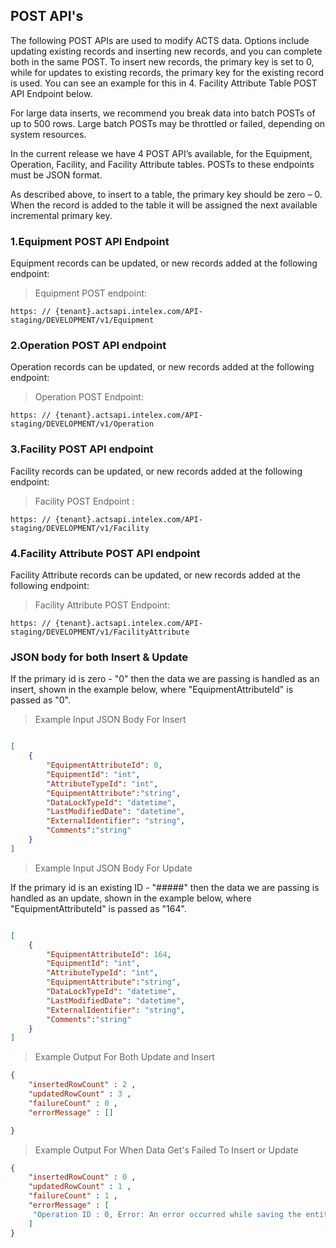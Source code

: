 ## POST API's 

The following POST APIs are used to modify ACTS data. Options include updating existing records and inserting new records, and you can complete both in the same POST. To insert new records, the primary key is set to 0, while for updates to existing records, the primary key for the existing record is used. You can see an example for this in 4. Facility Attribute Table POST API Endpoint below. 

For large data inserts, we recommend you break data into batch POSTs of up to 500 rows. Large batch POSTs may be throttled or failed, depending on system resources. 

In the current release we have 4 POST API’s available, for the Equipment, Operation, Facility, and Facility Attribute tables. POSTs to these endpoints must be JSON format. 

As described above, to insert to a table, the primary key should be zero – 0. When the record is added to the table it will be assigned the next available incremental primary key.

### 1.Equipment POST API Endpoint 

Equipment records can be updated, or new records added at the following endpoint:

> Equipment POST endpoint: 

```
https: // {tenant}.actsapi.intelex.com/API-staging/DEVELOPMENT/v1/Equipment
```

### 2.Operation POST API endpoint 

Operation records can be updated, or new records added at the following endpoint:

> Operation POST Endpoint: 

```
https: // {tenant}.actsapi.intelex.com/API-staging/DEVELOPMENT/v1/Operation
```

### 3.Facility POST API endpoint 

Facility records can be updated, or new records added at the following endpoint:

> Facility POST Endpoint : 

```
https: // {tenant}.actsapi.intelex.com/API-staging/DEVELOPMENT/v1/Facility
```

### 4.Facility Attribute POST API endpoint 

Facility Attribute records can be updated, or new records added at the following endpoint:

> Facility Attribute POST Endpoint: 

```
https: // {tenant}.actsapi.intelex.com/API-staging/DEVELOPMENT/v1/FacilityAttribute 
```

### JSON body for both Insert & Update 

If the primary id is zero - "0" then the data we are passing is handled as an insert, shown in the example below, where "EquipmentAttributeId" is passed as "0". 

> Example Input JSON Body For Insert 

```json

[
    {
        "EquipmentAttributeId": 0,
        "EquipmentId": "int",
        "AttributeTypeId": "int",
		"EquipmentAttribute":"string",
        "DataLockTypeId": "datetime",
        "LastModifiedDate": "datetime",
        "ExternalIdentifier": "string",
		"Comments":"string"
    }
]
```

> Example Input JSON Body For Update 

If the primary id is an existing ID - "#####" then the data we are passing is handled as an update, shown in the example below, where "EquipmentAttributeId" is passed as "164". 


```json

[
    {
        "EquipmentAttributeId": 164,
        "EquipmentId": "int",
        "AttributeTypeId": "int",
		"EquipmentAttribute":"string",
        "DataLockTypeId": "datetime",
        "LastModifiedDate": "datetime",
        "ExternalIdentifier": "string",
		"Comments":"string"
    }
]
```

> Example Output For Both Update and Insert 

```json
{
	"insertedRowCount" : 2 , 
	"updatedRowCount" : 3 ,
	"failureCount" : 0 ,
	"errorMessage" : []

}

```

> Example Output For When Data Get's Failed To Insert or Update

```json
{
	"insertedRowCount" : 0 , 
	"updatedRowCount" : 1 ,
	"failureCount" : 1 ,
	"errorMessage" : [
	 "Operation ID : 0, Error: An error occurred while saving the entity changes. See the inner exception for details "
	]
}

```